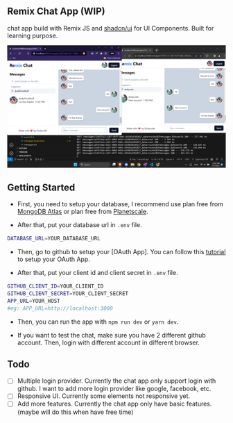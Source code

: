 ## Remix Chat App (WIP)
chat app build with Remix JS and [shadcn/ui](https://github.com/shadcn/ui) for UI Components. Built for learning purpose.

![Alt text](image.png)

## Getting Started
- First, you need to setup your database, I recommend use plan free from [MongoDB Atlas](https://www.mongodb.com/cloud/atlas) or plan free from [Planetscale](https://planetscale.com/).

- After that, put your database url in `.env` file.

```bash
DATABASE_URL=YOUR_DATABASE_URL
```

- Then, go to github to setup your [OAuth App]. You can follow this [tutorial](https://docs.github.com/en/developers/apps/building-oauth-apps/creating-an-oauth-app) to setup your OAuth App.

- After that, put your client id and client secret in `.env` file.

```bash
GITHUB_CLIENT_ID=YOUR_CLIENT_ID
GITHUB_CLIENT_SECRET=YOUR_CLIENT_SECRET
APP_URL=YOUR_HOST
#eg: APP_URL=http://localhost:3000
```

- Then, you can run the app with `npm run dev` or `yarn dev`.

- If you want to test the chat, make sure you have 2 different github account. Then, login with different account in different browser.

## Todo
- [ ] Multiple login provider. Currently the chat app only support login with github. I want to add more login provider like google, facebook, etc.
- [ ] Responsive UI. Currently some elements not responsive yet.
- [ ] Add more features. Currently the chat app only have basic features. (maybe will do this when have free time)
